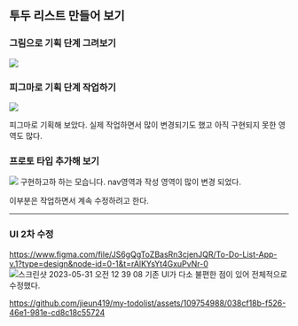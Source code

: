 ## 투두 리스트 만들어 보기

### 그림으로 기획 단계 그려보기
![](https://velog.velcdn.com/images/crg1050/post/54483aff-1552-4b67-bdd7-161ea5ab844c/image.PNG)



### 피그마로 기획 단계 작업하기
![](https://velog.velcdn.com/images/crg1050/post/23aa3f95-56ae-4ef9-b468-87884115708c/image.png)

피그마로 기획해 보았다.
실제 작업하면서 많이 변경되기도 했고 아직 구현되지 못한 영역도 많다.

### 프로토 타입 추가해 보기
![](https://velog.velcdn.com/images/crg1050/post/6a02aee9-fd0f-4a56-81ca-dbe41fdf1b29/image.gif)
구현하고하 하는 모습니다.
nav영역과 작성 영역이 많이 변경 되었다.

이부분은 작업하면서 계속 수정하려고 한다.

---

### UI 2차 수정
https://www.figma.com/file/JS6gQgToZBasRn3cjenJQR/To-Do-List-App-v.1?type=design&node-id=0-1&t=rAlKYsYt4GxuPvNr-0
![스크린샷 2023-05-31 오전 12 39 08](https://github.com/jieun419/my-todolist/assets/109754988/e8df9755-db5c-40dc-93dc-58943b439e2e)
기존 UI가 다소 불편한 점이 있어 전체적으로 수정했다.

https://github.com/jieun419/my-todolist/assets/109754988/038cf18b-f526-46e1-981e-cd8c18c55724

